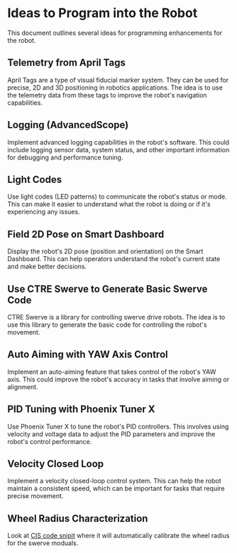# Ideas to Program into the Robot

This document outlines several ideas for programming enhancements for the robot.

## Telemetry from April Tags

April Tags are a type of visual fiducial marker system. They can be used for precise, 2D and 3D positioning in robotics applications. The idea is to use the telemetry data from these tags to improve the robot's navigation capabilities.

## Logging (AdvancedScope)

Implement advanced logging capabilities in the robot's software. This could include logging sensor data, system status, and other important information for debugging and performance tuning.

## Light Codes

Use light codes (LED patterns) to communicate the robot's status or mode. This can make it easier to understand what the robot is doing or if it's experiencing any issues.

## Field 2D Pose on Smart Dashboard

Display the robot's 2D pose (position and orientation) on the Smart Dashboard. This can help operators understand the robot's current state and make better decisions.

## Use CTRE Swerve to Generate Basic Swerve Code

CTRE Swerve is a library for controlling swerve drive robots. The idea is to use this library to generate the basic code for controlling the robot's movement.

## Auto Aiming with YAW Axis Control

Implement an auto-aiming feature that takes control of the robot's YAW axis. This could improve the robot's accuracy in tasks that involve aiming or alignment.

## PID Tuning with Phoenix Tuner X

Use Phoenix Tuner X to tune the robot's PID controllers. This involves using velocity and voltage data to adjust the PID parameters and improve the robot's control performance.

## Velocity Closed Loop

Implement a velocity closed-loop control system. This can help the robot maintain a consistent speed, which can be important for tasks that require precise movement.

## Wheel Radius Characterization 

Look at [CIS code snipit](https://github.com/FRC4607/Comp-Bot-2024/blob/worlds/src/main/java/frc/robot/commands/WheelRadiusCharacterization.java) where it will automatically calibrate the wheel radius for the swerve moduals.
